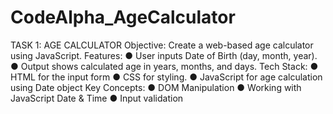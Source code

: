 # CodeAlpha_AgeCalculator
TASK 1: AGE CALCULATOR 
Objective: 
Create a web-based age calculator using JavaScript. 
Features: 
● User inputs Date of Birth (day, month, year). 
● Output shows calculated age in years, months, and days. 
Tech Stack: 
● HTML for the input form 
● CSS for styling.
● JavaScript for age calculation using Date object 
Key Concepts: 
● DOM Manipulation 
● Working with JavaScript Date & Time 
● Input validation 
